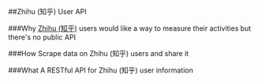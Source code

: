 ##Zhihu (知乎) User API


###Why
[Zhihu (知乎)](http://www.zhihu.com/explore) users would like a way to measure their activities but there's no public API

###How
Scrape data on Zhihu (知乎) users and share it

###What
A RESTful API for Zhihu (知乎) user information
